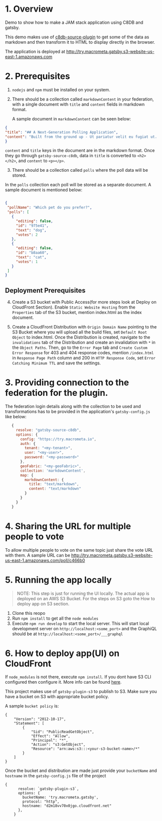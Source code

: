 # 1. Overview

Demo to show how to make a JAM stack application using C8DB and gatsby.

This demo makes use of [c8db-source-plugin](https://www.npmjs.com/package/gatsby-source-c8db) to get some of the data as markdown and then transform it to HTML to display directly in the browser.

The application is deployed at http://try.macrometa.gatsby.s3-website-us-east-1.amazonaws.com

# 2. Prerequisites
  1. `nodejs` and `npm` must be installed on your system.
  2. There should be a collection called `markdownContent` in your federation, with a single document with `title` and `content` fields in markdown format.

      A sample document in `markdownContent` can be seen below:

  ```json
{
  "title": "## A Next-Generation Polling Application",
  "content": "Built from the ground up - Ut pariatur velit eu fugiat ut. Veniam commodo non esse proident ut anim irure voluptate commodo aliqua tempor Lorem excepteur cupidatat. Nulla commodo ex laboris eu sit nisi exercitation dolore labore qui elit non Lorem minim. Voluptate pariatur anim esse irure ipsum ut pariatur. Mollit occaecat velit occaecat sint pariatur tempor. Consectetur culpa tempor dolore amet officia dolore nulla nisi sunt ea."
}
  ```
 `content` and `title` keys in the document are in the markdown format. Once they go through `gatsby-source-c8db`, data in `title` is converted to `<h2></h2>`, and `content` to `<p></p>`.

  3. There should be a collection called `polls` where the poll data will be stored.

 In the `polls` collection each poll will be stored as a separate document. A sample document is mentioned below:

 ```json

{
  "pollName": "Which pet do you prefer?",
  "polls": [
    {
      "editing": false,
      "id": "975e41",
      "text": "dog",
      "votes": 2
    },
    {
      "editing": false,
      "id": "b8aa60",
      "text": "cat",
      "votes": 1
    }
  ]
}
 ```

## Deployment Prerequisites

  4. Create a S3 bucket with Public Access(for more steps look at Deploy on CloudFront Section).
  Enable `Static Website Hosting` from the `Properties` tab of the S3 bucket, mention index.html as the index document.
 
  5. Create a CloudFront Distribution with `Origin Domain Name` pointing to the S3 Bucket where you will upload all the build files, set `Default Root Object` to index.html. Once the Distribution is created, navigate to the `invalidations` tab of the Distribution and create an invalidation with `*` in the `Object Paths`. Then, go to the `Error Page` tab and `Create Custom Error Response` for 403 and 404 response codes, mention `/index.html` in `Response Page Path` column and 200 in `HTTP Response Code`, set `Error Catching Minimum TTL` and save the settings.

# 3. Providing connection to the federation for the plugin.
 The federation login details along with the collection to be used and transformations has to be provided in the application's `gatsby-config.js` like below:
 
 ```js
    {
      resolve: "gatsby-source-c8db",
      options: {
        config: "https://try.macrometa.io",
        auth: {
          tenant: "<my-tenant>",
          user: "<my-user>",
          password: "<my-password>"
        },
        geoFabric: "<my-geoFabric>",
        collection: 'markdownContent',
        map: {
          markdownContent: { 
            title: "text/markdown",
            content: "text/markdown" 
          }
        }
      }
    }

 ```

# 4. Sharing the URL for multiple people to vote
To allow multiple people to vote on the same topic just share the vote URL with them. A sample URL can be http://try.macrometa.gatsby.s3-website-us-east-1.amazonaws.com/poll/c466b0

# 5. Running the app locally

>NOTE: This step is just for running the UI locally. The actual app is deployed on an AWS S3 Bucket. For the steps on S3 goto the How to deploy app on S3 section.

1. Clone this reopo
2. Run `npm install` to get all the `node modules`
3. Execute `npm run develop` to start the local server. This will start  local development server on `http://localhost:<some_port>` and the GraphiQL should be at `http://localhost:<some_port>/___graphql`

# 6. How to deploy app(UI) on CloudFront

If `node_modules` is not there, execute `npm install`.
If you dont have S3 CLI configured then configure it. More info can be found [here](https://www.gatsbyjs.org/docs/deploying-to-s3-cloudfront/#getting-started---aws-cli).

This project makes use of `gatsby-plugin-s3` to publish to S3.
Make sure you have a bucket on S3 with appropriate bucket policy.

A sample `bucket policy` is:
```
{
    "Version": "2012-10-17",
    "Statement": [
        {
            "Sid": "PublicReadGetObject",
            "Effect": "Allow",
            "Principal": "*",
            "Action": "s3:GetObject",
            "Resource": "arn:aws:s3:::<your-s3-bucket-name>/*"
        }
    ]
}
```
Once the bucket and distribution are made just provide your `bucketName` and `hostname` in the `gatsby-config.js` file of the project
```
{
      resolve: `gatsby-plugin-s3`,
      options: {
        bucketName: 'try.macrometa.gatsby',
        protocol: "http",
        hostname: "d2m18vv70x0jgo.cloudfront.net"
      },
    }
```

